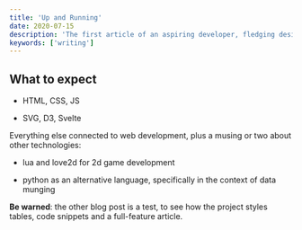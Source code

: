 ```yaml
---
title: 'Up and Running'
date: 2020-07-15
description: 'The first article of an aspiring developer, fledging designer, long-distance runner.'
keywords: ['writing']
---
```


## What to expect

- HTML, CSS, JS

- SVG, D3, Svelte

Everything else connected to web development, plus a musing or two about other technologies:

- lua and love2d for 2d game development

- python as an alternative language, specifically in the context of data munging

**Be warned**: the other blog post is a test, to see how the project styles tables, code snippets and a full-feature article.
